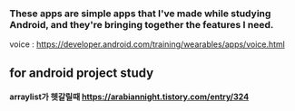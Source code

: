 ### These apps are simple apps that I've made while studying Android, and they're bringing together the features I need.


voice : https://developer.android.com/training/wearables/apps/voice.html

## for android project study 

#### arraylist가 헷갈릴때 https://arabiannight.tistory.com/entry/324
